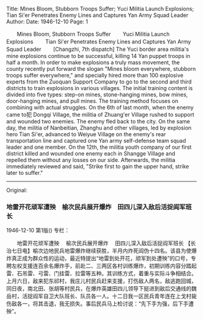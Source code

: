Title: Mines Bloom, Stubborn Troops Suffer; Yuci Militia Launch Explosions; Tian Si'er Penetrates Enemy Lines and Captures Yan Army Squad Leader
Author:
Date: 1946-12-10
Page: 1

　　Mines Bloom, Stubborn Troops Suffer
　　Yuci Militia Launch Explosions
　　Tian Si'er Penetrates Enemy Lines and Captures Yan Army Squad Leader
　　[Changzhi, 7th dispatch] The Yuci border area militia's mine explosions continue to be successful, killing 14 Yan puppet troops in half a month. In order to make explosions a truly mass movement, the county recently put forward the slogan "Mines bloom everywhere, stubborn troops suffer everywhere," and specially hired more than 100 explosive experts from the Zuoquan Support Company to go to the second and third districts to train explosions in various villages. The initial training content is divided into five types: step-on mines, stone-hanging mines, bow mines, door-hanging mines, and pull mines. The training method focuses on combining with actual struggles. On the 6th of last month, when the enemy came to犯 Dongqi Village, the militia of Zhuang'er Village rushed to support and wounded two enemies. The enemy fled back to the city. On the same day, the militia of Nanbeitian, Zhanghu and other villages, led by explosion hero Tian Si'er, advanced to Weiyue Village on the enemy's rear transportation line and captured one Yan army self-defense team squad leader and one member. On the 12th, the militia youth company of our first district killed and wounded one enemy each in Shangge Village and repelled them without any losses on our side. Afterwards, the militia immediately reviewed and said, "Strike first to gain the upper hand, strike later to suffer."



<hr /> 

Original: 


### 地雷开花顽军遭殃　榆次民兵展开爆炸　田四儿深入敌后活捉阎军班长

1946-12-10
第1版()
专栏：

　　地雷开花顽军遭殃
  　榆次民兵展开爆炸
  　田四儿深入敌后活捉阎军班长
    【长治七日电】榆次边地民兵地雷爆炸继续获胜，半月内炸死阎伪十四名。该县为使爆炸真正成为群众性的运动，最近特提出“地雷到处开花，顽军到处遭殃”的口号，专聘左权支援连百余名爆炸手，前赴二、三两区各村训练爆炸，初期训练内容分踏起雷、石吊雷、弓雷、门挂雷、拉雷等五种。其训练方式，着重与实际斗争相结合。上月六日，敌来犯东祁村，我庄儿村民兵赶来支援，打伤敌人两名，敌逃跑回城，同日夜，南北田、张胡等村民兵，在爆炸英雄田四儿领导下挺进到敌后交通线的魏岳村，活捉阎军自卫大队班长、队员各一人。十二日我一区民兵青年连在上戈村毙伤敌各一，将其击退，我无损失。事后民兵马上检讨说：“先下手为强，后下手遭殃”。
